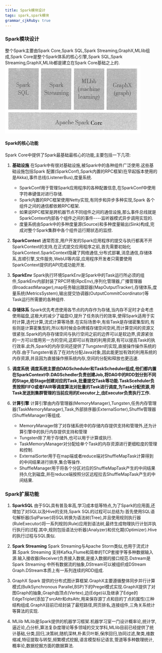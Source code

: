 ```yaml
---
title: Spark模块设计
tags: spark,spark模块
grammar_cjkRuby: true
---
```


### Spark模块设计
整个Spark主要由Spark Core,Spark SQL,Spark Streaming,GraphX,MLlib组成,Spark Core是整个Spark体系的核心引擎,Spark SQL,Spark Streaming,GraphX,MLlib都是建立在Spark Core基础之上的.
![Spark体系划分](https://www.github.com/lijiayan2015/cangku/raw/master/小书匠/1549937471559.png)

#### Spark的核心功能
Spark Core中提供了Spark最基础最核心的功能,主要包括一下几项:
1. **基础设施**
在Spark中有很对基础设施,被Spark中的各种组件广泛使用.这些基础设施包括Spark 配置(SparkConf),Spark内置的RPC框架(在早起版本使用的是Akka),事件总线(ListenerBus),度量系统.
	  - SparkConf用于管理Spark应用程序的各种配置信息,在SparkConf中使用字符串键值对进行存储.
	  - Spark内置的RPC框架使用Netty实现,有同步和异步多种实现,Spark 各个组件之间的通信都依赖RPC框架.
	  - 如果说RPC框架是跨机器节点不同组件之间的通信设施,那么事件总线就是SparkContext内部各个组件之间的事件----监听器模式异步调用实现的.
	  - 度量系统由Spark中的多种度量源(Source)和多种度量输出(Sink)构成,完成对整个Spark集群中各个组件运行期状态的监控.
	  
 2. **SparkContext**
 通常而言,用户开发的Spark应用程序的提交与执行都离不开SparkContext的支持,在正式提交应用程序之前,首先需要初始化SparkContext.SparkContext隐藏了网络通信,分布式部署,消息通信,存储体系,吉顺引擎,文件服务,WebUI等内容,应用程序开发者只需要使用SparkContext提供的API完成功能开发.
 
 3. **SparkEnv**
 Spark执行环境SparkEnv是Spark中的Task运行所必须的组件,SparkEnv内部封装了RPC环境(RpcEnv),序列化管理器,广播管理器(BroadcastManager),map任务输出跟踪器(MapOutputTracker),存储体系,度量系统(MetricsSystem),输出提交协调器(OutputCommitCoordinator)等Task运行所需要的各种组件.
 
 4. **存储体系**
 Spark优先考虑使用各节点的内存作为存储,当内存不足时才会考虑使用磁盘,这极大的减少了磁盘IO,提升了任务执行的效率,使得Spark适用于实时计算,迭代计算,流式计算等场景.在实际场景中,有些Task是存储密集型的,有些则是计算密集型的,所以有时候会杂牌城存储空间空闲,而计算空间的资源又很紧张.Spark的内存存储空间与执行空间之前的边界可以是软边界,资源紧张的一方可以借用另一方的空间,这即可以有效的利用资源,有可以提高Task的执行效率.此外,Spark的内存空间还提供了Tungsten的实现,直接操作操作系统的内存.由于Tungsten省去了在对内分配Java对象,因此能更加有效的利用系统的内存资源,并且因为直接操作擦系统内存,空间的分配和释放也更迅速.
 
 5. **调度系统**
 **调度系统主要由DAGScheduler和TaskScheduler组成,他们都内置在SparkContext中.DAGSchedler负责创建Job,将DAG中的RDD划分到不同的Stage,给Stage创建对应的Task,批量提交Task等功能.TaskScehduler负责按照FIFO或者FAIR等调度算法对批量的Task进行调度,为Task分配资源,将Task发送到集群管理的当前应用的Executor上,由Executor负责执行工作.**
 
 6. **计算引擎**
 计算引擎由内存管理器(MemoryManager),Tungsten,任务内存管理器(TaskMemoryManager),Task,外部排序器(ExternalSorter),Shuffle管理器(ShuffleManager)等组成.
 	- MemoryManager除了对存储系统中的存储内存提供支持和管理外,还为计算引擎中的执行内存提供支持和管理
 	- Tungsten除了用于存储外,也可以用于计算或执行.
 	- TaskMemoryManager对分配给单个Task的内存资源进行更细粒度的管理和控制.
 	- ExternalSorter用于在map端或者reduce端对ShuffleMapTask计算得到的中间结果进行排序,集合等操作.
 	- ShuffleManager用于将各个分区对应的ShuffleMapTask产生的中间结果持久化到磁盘,并在reduce端按照分区远程拉去ShuffleMapTask产生的中间结果.


### Spark扩展功能
1. **SparkSQL** 
由于SQL具有普及率高,学习成本低等特点,为了Spark的应用面,还增加了对SQL以及Hive的支持,Spark SQL的过程可以总结为:首先使用SQL语句解析器(SqlParser)将SQL转换为语法树(Tree),并且使用规则执行器(RuleExecutor)将一系列规则(Rule)应用到语法树,最终生成物理执行计划并执行执行的过程.其中,规则包括语法分析器(Analyzer)和优化期(Optimizer).Hive的执行过程与SQL类似.
2. **Spark Streaming**
Spark Streaming与Apache Storm类似,也用于流式计算.Spark Streaming 支持Kafka,Flume和简单的TCP套接字等多种数据输入源.输入接收器(Receiver)负责接入数据,是接入数据的接口规范.Dstream是Spark Streaming 中所有数据流的抽象,DStream可以被组织成DStream Graph.DStream本质上有一系列连续的RDD组成.

3. GraphX
Spark 提供的分布式图计算框架.GraphX主要遵循整体同步并行计算模式(BulkSynchronous Parallel,BSP)下的Pregel模式实现.GraphX提供了对图Graph的抽象,Graph由顶点(Vertex),边(Edge)以及继承了Edge的EdgeTriplet(添加了srcAttr和dtsAttr,用来保存源丁点和目的丁点的属性)三种结构组成.GraphX目前已经封装了最短路径,网页排名,连接组件,三角关系统计等算法的实现.

4. MLlib
MLlib是Spark提供的机器学习框架.机器学习室一门设计概率论,统计学,逼近论,凸分析,算法复杂度理论等多领域的交叉学科,MLlib目前已经提供了统计基础,分类,回归,决策树,随机深林,朴素贝叶斯,保序回归,协同过滤,聚类,维数缩减,特征提取与转型,频繁模式挖掘,语言模型标记语言,管道等多种数理统计,概率论,数据挖掘方面的数据算法.
  
  